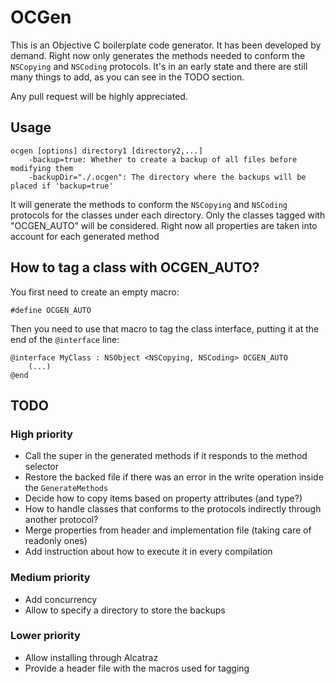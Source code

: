 # OCGen
This is an Objective C boilerplate code generator. It has been developed by demand.
Right now only generates the methods needed to conform the `NSCopying` and `NSCoding` protocols.
It's in an early state and there are still many things to add, as you can see in the TODO section.

Any pull request will be highly appreciated.

## Usage

	ocgen [options] directory1 [directory2,...]
  		-backup=true: Whether to create a backup of all files before modifying them
  		-backupDir="./.ocgen": The directory where the backups will be placed if 'backup=true'

It will generate the methods to conform the `NSCopying` and `NSCoding` protocols for the classes under each directory. Only the classes tagged with "OCGEN_AUTO" will be considered. Right now all properties are taken into account for each generated method

## How to tag a class with OCGEN_AUTO?
You first need to create an empty macro:

	#define OCGEN_AUTO

Then you need to use that macro to tag the class interface, putting it at the end of the `@interface` line:

	@interface MyClass : NSObject <NSCopying, NSCoding> OCGEN_AUTO
		(...)
	@end


## TODO
### High priority
* Call the super in the generated methods if it responds to the method selector
* Restore the backed file if there was an error in the write operation inside the `GenerateMethods`
* Decide how to copy items based on property attributes (and type?)
* How to handle classes that conforms to the protocols indirectly through another protocol?
* Merge properties from header and implementation file (taking care of readonly ones)
* Add instruction about how to execute it in every compilation

### Medium priority
* Add concurrency
* Allow to specify a directory to store the backups

### Lower priority
* Allow installing through Alcatraz
* Provide a header file with the macros used for tagging
